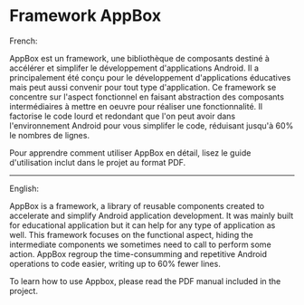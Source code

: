 # Framework AppBox
French:

AppBox est un framework, une bibliothèque de composants destiné à accélérer et simplifer le développement d'applications Android. Il a principalement été conçu pour le développement d'applications éducatives mais peut aussi convenir pour tout type d'application. Ce framework se concentre sur l'aspect fonctionnel en faisant abstraction des composants intermédiaires à mettre en oeuvre pour réaliser une fonctionnalité. Il factorise le code lourd et redondant que l'on peut avoir dans l'environnement Android pour vous simplifer le code, réduisant jusqu'à 60% le nombres de lignes.

Pour apprendre comment utiliser AppBox en détail, lisez le guide d'utilisation inclut dans le projet au format PDF.

-------
English:

AppBox is a framework, a library of reusable components created to accelerate and simplify Android application development. It was mainly built for educational application but it can help for any type of application as well. This framework focuses on the functional aspect, hiding the intermediate components we sometimes need to call to perform some action. AppBox regroup the time-consumming and repetitive Android operations to code easier, writing up to 60% fewer lines.

To learn how to use Appbox, please read the PDF manual included in the project.
